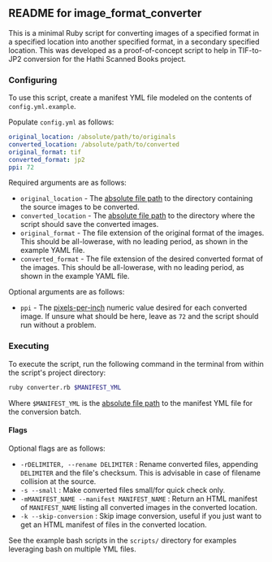 ## README for image_format_converter

This is a minimal Ruby script for converting images of a specified format in a specified location into another specified format, in a secondary specified location.  This was developed as a proof-of-concept script to help in TIF-to-JP2 conversion for the Hathi Scanned Books project.


### Configuring

To use this script, create a manifest YML file modeled on the contents of ```config.yml.example```.

Populate ```config.yml``` as follows:
```yml
original_location: /absolute/path/to/originals
converted_location: /absolute/path/to/converted
original_format: tif
converted_format: jp2
ppi: 72
```

Required arguments are as follows:
* ```original_location``` - The [absolute file path](https://www.computerhope.com/jargon/a/absopath.htm) to the directory containing the source images to be converted.
* ```converted_location``` - The [absolute file path](https://www.computerhope.com/jargon/a/absopath.htm) to the directory where the script should save the converted images.
* ```original_format``` - The file extension of the original format of the images.  This should be all-lowerase, with no leading period, as shown in the example YAML file.
* ```converted_format``` - The file extension of the desired converted format of the images.  This should be all-lowerase, with no leading period, as shown in the example YAML file.

Optional arguments are as follows:
* ```ppi``` - The [pixels-per-inch](https://en.wikipedia.org/wiki/Pixel_density) numeric value desired for each converted image.  If unsure what should be here, leave as ```72``` and the script should run without a problem.


### Executing

To execute the script, run the following command in the terminal from within the script's project directory:
```bash
ruby converter.rb $MANIFEST_YML
```
Where ```$MANIFEST_YML``` is the [absolute file path](https://www.computerhope.com/jargon/a/absopath.htm) to the manifest YML file for the conversion batch.

#### Flags

Optional flags are as follows:

* `-rDELIMITER, --rename DELIMITER` : Rename converted files, appending `DELIMITER` and the file's checksum.  This is advisable in case of filename collision at the source.
* `-s --small` : Make converted files small/for quick check only.
* `-mMANIFEST_NAME --manifest MANIFEST_NAME` : Return an HTML manifest of `MANIFEST_NAME` listing all converted images in the converted location.
* `-k --skip-conversion` : Skip image conversion, useful if you just want to get an HTML manifest of files in the converted location.

See the example bash scripts in the `scripts/` directory for examples leveraging bash on multiple YML files.
